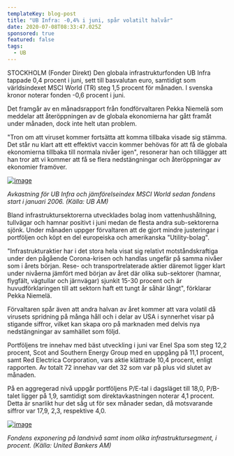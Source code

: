 ```yaml
---
templateKey: blog-post
title: "UB Infra: -0,4% i juni, spår volatilt halvår"
date: 2020-07-08T08:33:47.025Z
sponsored: true
featured: false
tags:
  - UB
---
```

<!--StartFragment-->

STOCKHOLM (Fonder Direkt) Den globala infrastrukturfonden UB Infra tappade 0,4 procent i juni, sett till basvalutan euro, samtidigt som världsindexet MSCI World (TR) steg 1,5 procent för månaden. I svenska kronor noterar fonden -0,6 procent i juni.

Det framgår av en månadsrapport från fondförvaltaren Pekka Niemelä som meddelar att återöppningen av de globala ekonomierna har gått framåt under månaden, dock inte helt utan problem.

"Tron om att viruset kommer fortsätta att komma tillbaka visade sig stämma. Det står nu klart att ett effektivt vaccin kommer behövas för att få de globala ekonomierna tillbaka till normala nivåer igen", resonerar han och tillägger att han tror att vi kommer att få se flera nedstängningar och återöppningar av ekonomier framöver.

[![image](https://i.direkt.se/200708/586477401.png)](https://i.direkt.se/200708/586477401.png)

*Avkastning för UB Infra och jämförelseindex MSCI World sedan fondens start i januari 2006. (Källa: UB AM)*

Bland infrastruktursektorerna utvecklades bolag inom vattenhushållning, tullvägar och hamnar positivt i juni medan de flesta andra sub-sektorerna sjönk. Under månaden uppger förvaltaren att de gjort mindre justeringar i portföljen och köpt en del europeiska och amerikanska "Utility-bolag".

"Infrastrukturaktier har i det stora hela visat sig relativt motståndskraftiga under den pågående Corona-krisen och handlas ungefär på samma nivåer som i årets början. Rese- och transportrelaterade aktier däremot ligger klart under nivåerna jämfört med början av året där olika sub-sektorer (hamnar, flygfält, vägtullar och järnvägar) sjunkit 15-30 procent och är huvudförklaringen till att sektorn haft ett tungt år såhär långt", förklarar Pekka Niemelä.

Förvaltaren spår även att andra halvan av året kommer att vara volatil då virusets spridning på många håll och i delar av USA i synnerhet visar på stigande siffror, vilket kan skapa oro på marknaden med delvis nya nedstängningar av samhället som följd.

Portföljens tre innehav med bäst utveckling i juni var Enel Spa som steg 12,2 procent, Scot and Southern Energy Group med en uppgång på 11,1 procent, samt Red Electrica Corporation, vars aktie klättrade 10,4 procent, enligt rapporten. Av totalt 72 innehav var det 32 som var på plus vid slutet av månaden.

På en aggregerad nivå uppgår portföljens P/E-tal i dagsläget till 18,0, P/B-talet ligger på 1,9, samtidigt som direktavkastningen noterar 4,1 procent. Detta är snarlikt hur det såg ut för sex månader sedan, då motsvarande siffror var 17,9, 2,3, respektive 4,0.

[![image](https://i.direkt.se/200708/586477402.png)](https://i.direkt.se/200708/586477402.png)

*Fondens exponering på landnivå samt inom olika infrastruktursegment, i procent. (Källa: United Bankers AM)*

<!--EndFragment-->